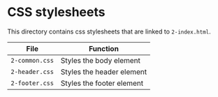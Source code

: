 # CSS stylesheets

This directory contains css stylesheets that are linked to `2-index.html`.

File | Function
-- | --
`2-common.css` | Styles the body element
`2-header.css` | Styles the header element
`2-footer.css` | Styles the footer element

